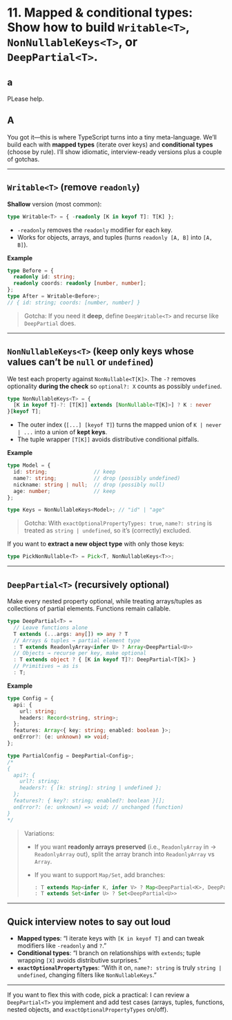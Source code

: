 # 11. **Mapped & conditional types:** Show how to build `Writable<T>`, `NonNullableKeys<T>`, or `DeepPartial<T>`.

## a

PLease help.

## A

You got it—this is where TypeScript turns into a tiny meta-language. We’ll build each with **mapped types** (iterate over keys) and **conditional types** (choose by rule). I’ll show idiomatic, interview-ready versions plus a couple of gotchas.

---

## `Writable<T>` (remove `readonly`)

**Shallow** version (most common):

```ts
type Writable<T> = { -readonly [K in keyof T]: T[K] };
```

* `-readonly` removes the `readonly` modifier for each key.
* Works for objects, arrays, and tuples (turns `readonly [A, B]` into `[A, B]`).

**Example**

```ts
type Before = {
  readonly id: string;
  readonly coords: readonly [number, number];
};
type After = Writable<Before>;
// { id: string; coords: [number, number] }
```

> Gotcha: If you need it **deep**, define `DeepWritable<T>` and recurse like `DeepPartial` does.

---

## `NonNullableKeys<T>` (keep only keys whose values can’t be `null` or `undefined`)

We test each property against `NonNullable<T[K]>`. The `-?` removes optionality **during the check** so `optional?: X` counts as possibly `undefined`.

```ts
type NonNullableKeys<T> = {
  [K in keyof T]-?: [T[K]] extends [NonNullable<T[K]>] ? K : never
}[keyof T];
```

* The outer index (`[...] [keyof T]`) turns the mapped union of `K | never | ...` into a union of **kept keys**.
* The tuple wrapper `[T[K]]` avoids distributive conditional pitfalls.

**Example**

```ts
type Model = {
  id: string;               // keep
  name?: string;            // drop (possibly undefined)
  nickname: string | null;  // drop (possibly null)
  age: number;              // keep
};

type Keys = NonNullableKeys<Model>; // "id" | "age"
```

> Gotcha: With `exactOptionalPropertyTypes: true`, `name?: string` is treated as `string | undefined`, so it’s (correctly) excluded.

If you want to **extract a new object type** with only those keys:

```ts
type PickNonNullable<T> = Pick<T, NonNullableKeys<T>>;
```

---

## `DeepPartial<T>` (recursively optional)

Make every nested property optional, while treating arrays/tuples as collections of partial elements. Functions remain callable.

```ts
type DeepPartial<T> =
  // Leave functions alone
  T extends (...args: any[]) => any ? T
  // Arrays & tuples → partial element type
  : T extends ReadonlyArray<infer U> ? Array<DeepPartial<U>>
  // Objects → recurse per key, make optional
  : T extends object ? { [K in keyof T]?: DeepPartial<T[K]> }
  // Primitives → as is
  : T;
```

**Example**

```ts
type Config = {
  api: {
    url: string;
    headers: Record<string, string>;
  };
  features: Array<{ key: string; enabled: boolean }>;
  onError?: (e: unknown) => void;
};

type PartialConfig = DeepPartial<Config>;
/*
{
  api?: {
    url?: string;
    headers?: { [k: string]: string | undefined };
  };
  features?: { key?: string; enabled?: boolean }[];
  onError?: (e: unknown) => void; // unchanged (function)
}
*/
```

> Variations:
>
> * If you want **readonly arrays preserved** (i.e., `ReadonlyArray` in → `ReadonlyArray` out), split the array branch into `ReadonlyArray` vs `Array`.
> * If you want to support `Map/Set`, add branches:
>
>   ```ts
>   : T extends Map<infer K, infer V> ? Map<DeepPartial<K>, DeepPartial<V>>
>   : T extends Set<infer U> ? Set<DeepPartial<U>>
>   ```

---

## Quick interview notes to say out loud

* **Mapped types**: “I iterate keys with `[K in keyof T]` and can tweak modifiers like `-readonly` and `?`.”
* **Conditional types**: “I branch on relationships with `extends`; tuple wrapping `[X]` avoids distributive surprises.”
* **`exactOptionalPropertyTypes`**: “With it on, `name?: string` is truly `string | undefined`, changing filters like `NonNullableKeys`.”

---

If you want to flex this with code, pick a practical: I can review a `DeepPartial<T>` you implement and add test cases (arrays, tuples, functions, nested objects, and `exactOptionalPropertyTypes` on/off).
